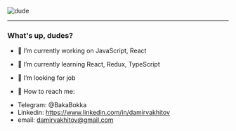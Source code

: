 ![dude](https://media1.tenor.com/images/3ff48d70fce560b50c508c0a9dbd1dfb/tenor.gif?itemid=10950458)
*****


### What's up, dudes?


- 🔭 I’m currently working on JavaScript, React
- 🌱 I’m currently learning React, Redux, TypeScript
- 👯 I’m looking for job

- 💬 How to reach me:
* Telegram: @BakaBokka
* Linkedin: https://www.linkedin.com/in/damirvakhitov
* email: damirvakhitov@gmail.com

